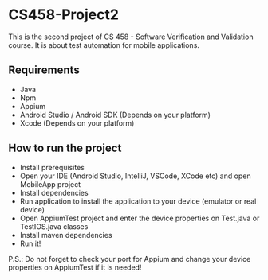 # CS458-Project2

This is the second project of CS 458 - Software Verification and Validation course. It is about test automation for mobile applications.

## Requirements

* Java
* Npm
* Appium
* Android Studio / Android SDK (Depends on your platform)
* Xcode (Depends on your platform)

## How to run the project

* Install prerequisites
* Open your IDE (Android Studio, IntelliJ, VSCode, XCode etc) and open MobileApp project
* Install dependencies
* Run application to install the application to your device (emulator or real device)
* Open AppiumTest project and enter the device properties on Test.java or TestIOS.java classes
* Install maven dependencies
* Run it!

P.S.: Do not forget to check your port for Appium and change your device properties on AppiumTest if it is needed!
